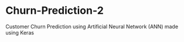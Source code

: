 # Churn-Prediction-2

Customer Churn Prediction using Artificial Neural Network (ANN) made using Keras
